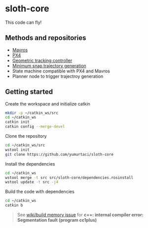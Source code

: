 # sloth-core

This code can fly!

## Methods and repositories
- [Mavros](http://wiki.ros.org/mavros)
- [PX4](https://github.com/PX4/PX4-Autopilot)
- [Geometric tracking controller](https://github.com/yumurtaci/mavros_controllers/tree/dev-sloth)
- [Minimum snap trajectory generation](https://github.com/ethz-asl/mav_trajectory_generation)
- State machine compatible with PX4 and Mavros
- Planner node to trigger trajectroy generation 

## Getting started

Create the workspace and initialize catkin
```bash
mkdir -p ~/catkin_ws/src
cd ~/catkin_ws
catkin init
catkin config --merge-devel
``` 

Clone the repository
``` bash
cd ~/catkin_ws/src
wstool init
git clone https://github.com/yumurtaci/sloth-core
``` 

Install the dependencies 
``` bash
cd ~/catkin_ws
wstool merge -t src src/sloth-core/dependencies.rosinstall
wstool update -t src -j4
``` 

Build the code with dependencies
``` bash
cd ~/catkin_ws
catkin b
``` 
> See [wiki/build memory issue](https://github.com/yumurtaci/sloth-core/wiki/NVIDIA-Jetson-TX2-Setup#build-memory-issue) for **c++: internal compiler error: Segmentation fault (program cc1plus)** 
